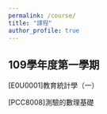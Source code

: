 ```yaml
---
permalink: /course/
title: "課程"
author_profile: true
---
```


## 109學年度第一學期

[E0U0001]教育統計學（一）

[PCC8008]測驗的數理基礎